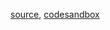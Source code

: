 [source](https://github.com/rrag/react-stockcharts/blob/master/docs/lib/charts/CandleStickChartWithHoverTooltip.js), [codesandbox](https://codesandbox.io/s/github/rrag/react-stockcharts-examples2/tree/master/examples/CandleStickChartWithHoverTooltip)

